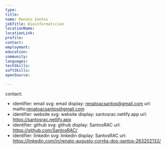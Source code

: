 ```yaml
---
type:
title:
name: Renato Santos
jobTitle: Bioinformatician
locationName:
locationLink:
profile:
contact:
employment:
education:
community:
languages:
techSkills:
softSkills:
openSource:

---
```


contact:
  - identifier: email
    svg: email
    display: renatoacsantos@gmail.com
    url: mailto:renatoacsantos@gmail.com
  - identifier: website
    svg: website
    display: santosrac.netlify.app
    url: https://santosrac.netlify.app
  - identifier: github
    svg: github
    display: SantosRAC
    url: https://github.com/SantosRAC/
  - identifier: linkedin
    svg: linkedin
    display: SantosRAC
    url: https://linkedin.com/in/renato-augusto-corrêa-dos-santos-263202132/
